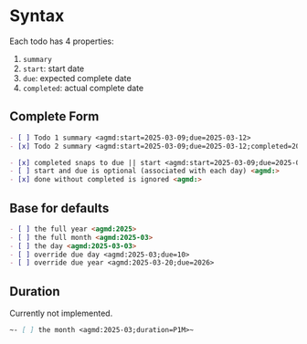 

# Syntax

Each todo has 4 properties:

1. `summary`
2. `start`: start date
3. `due`: expected complete date
4. `completed`: actual complete date

## Complete Form

```md
- [ ] Todo 1 summary <agmd:start=2025-03-09;due=2025-03-12>
- [x] Todo 2 summary <agmd:start=2025-03-09;due=2025-03-12;completed=2025-03-10>

- [x] completed snaps to due || start <agmd:start=2025-03-09;due=2025-03-12>
- [ ] start and due is optional (associated with each day) <agmd:>
- [x] done without completed is ignored <agmd:>
```

## Base for defaults

```md
- [ ] the full year <agmd:2025>
- [ ] the full month <agmd:2025-03>
- [ ] the day <agmd:2025-03-03>
- [ ] override due day <agmd:2025-03;due=10>
- [ ] override due year <agmd:2025-03-20;due=2026>
```

## Duration

Currently not implemented.

```md
~- [ ] the month <agmd:2025-03;duration=P1M>~
```
